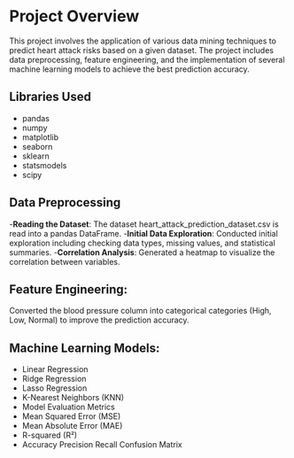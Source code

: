 # Project Overview
This project involves the application of various data mining techniques to predict heart attack risks based on a given dataset. The project includes data preprocessing, feature engineering, and the implementation of several machine learning models to achieve the best prediction accuracy.

## Libraries Used
- pandas
- numpy
- matplotlib
- seaborn
- sklearn
- statsmodels
- scipy

## Data Preprocessing
-**Reading the Dataset**: The dataset heart_attack_prediction_dataset.csv is read into a pandas DataFrame.
-**Initial Data Exploration**: Conducted initial exploration including checking data types, missing values, and statistical summaries.
-**Correlation Analysis**: Generated a heatmap to visualize the correlation between variables.

## Feature Engineering:
Converted the blood pressure column into categorical categories (High, Low, Normal) to improve the prediction accuracy.

## Machine Learning Models:
- Linear Regression
- Ridge Regression
- Lasso Regression
- K-Nearest Neighbors (KNN)
- Model Evaluation Metrics
- Mean Squared Error (MSE)
- Mean Absolute Error (MAE)
- R-squared (R²)
- Accuracy
Precision
Recall
Confusion Matrix
